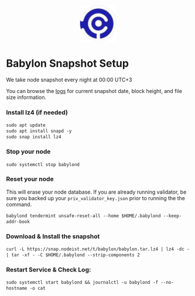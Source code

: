 <p align="center">
  <img height="100" height="auto" src="https://raw.githubusercontent.com/Nodeist/Kurulumlar/main/logos/babylon.png">
</p>



# Babylon Snapshot Setup
We take node snapshot every night at 00:00 UTC+3

You can browse the [logs](https://snap.nodeist.net/t/babylon/log.txt) for current snapshot date, block height, and file size information.

### Install lz4 (if needed)
```
sudo apt update
sudo apt install snapd -y
sudo snap install lz4
```

### Stop your node
```
sudo systemctl stop babylond
```

### Reset your node
This will erase your node database. If you are already running validator, be sure you backed up your `priv_validator_key.json` prior to running the the command.

```
babylond tendermint unsafe-reset-all --home $HOME/.babylond --keep-addr-book
```

### Download & Install the snapshot
```
curl -L https://snap.nodeist.net/t/babylon/babylon.tar.lz4 | lz4 -dc - | tar -xf - -C $HOME/.babylond --strip-components 2
```

### Restart Service & Check Log:
```
sudo systemctl start babylond && journalctl -u babylond -f --no-hostname -o cat
```
